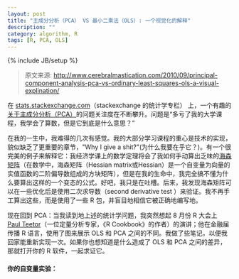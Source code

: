 ```yaml
---
layout: post
title: "主成分分析（PCA） VS 最小二乘法（OLS）: 一个视觉化的解释"
description: ""
category: algorithm, R
tags: [R, PCA, OLS]
---
```

{% include JB/setup %}

> 原文来源: http://www.cerebralmastication.com/2010/09/principal-component-analysis-pca-vs-ordinary-least-squares-ols-a-visual-explination/

在 [stats.stackexchange.com](stats.stackexchange.com)（stackexchange 的统计学专栏） 上，一个有趣的 [关于主成分分析（PCA）](http://stats.stackexchange.com/questions/2691/making-sense-of-principal-component-analysis-eigenvectors-eigenvalues/2700#2700)的问题关注度在不断攀升。问题是“多亏了我的大学课程，我学会了算数，但是它到底是什么意思？”

在我的一生中，我难得的几次有感觉。我的大部分学习课程的重心是技术的实现，貌似缺乏了更重要的章节，"Why I give a shit?"(为什么我要在乎它？)。有一个很完美的例子来解释它：我经济学课上的数学定理将会了我如何手动算出乏味的[海森矩阵](http://zh.wikipedia.org/wiki/%E6%B5%B7%E6%A3%AE%E7%9F%A9%E9%98%B5)（在数学中，海森矩阵（Hessian matrix或Hessian）是一个自变量为向量的实值函数的二阶偏导数组成的方块矩阵），但是在我的生命中，我完全搞不懂为什么要算出这样的一个变态的公式。好吧，我只是在吐槽。后来，我发现海森矩阵可以在一些优化后是使用二次求导数（second derivative test ）来验证。我不再手工算出这些，而是使用了一些 R 包，并盲目地相信它被正确地编写地。

现在回到 PCA：当我读到地上述的统计学问题，我突然想起 8 月份 R 大会上 [Paul Teetor](http://quanttrader.info/public/)（一位定量分析专家，《R Cookbook》的作者）的演讲；他在金融届传播 R 语言，使用了图来展示 OLS 和 PCA 之间的不同。我做了些笔记，以便我回家能重新实现一次。如果你也想知道是什么造成了 OLS 和 PCA 之间的差异，那就打开你的 R 软件，一起求证它。

#### 你的自变量实验：




